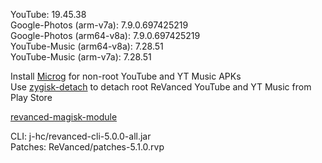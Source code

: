 YouTube: 19.45.38  
Google-Photos (arm-v7a): 7.9.0.697425219  
Google-Photos (arm64-v8a): 7.9.0.697425219  
YouTube-Music (arm64-v8a): 7.28.51  
YouTube-Music (arm-v7a): 7.28.51  

Install [Microg](https://github.com/ReVanced/GmsCore/releases) for non-root YouTube and YT Music APKs  
Use [zygisk-detach](https://github.com/j-hc/zygisk-detach) to detach root ReVanced YouTube and YT Music from Play Store  

[revanced-magisk-module](https://github.com/j-hc/revanced-magisk-module)
  
CLI: j-hc/revanced-cli-5.0.0-all.jar  
Patches: ReVanced/patches-5.1.0.rvp    
